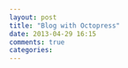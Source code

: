 ```yaml
---
layout: post
title: "Blog with Octopress"
date: 2013-04-29 16:15
comments: true
categories: 
---
```

